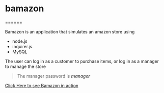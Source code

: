 # bamazon
======

Bamazon is an application that simulates an amazon store using
  * node.js
  * inquirer.js
  * MySQL

The user can log in as a customer to purchase items,
or log in as a manager to manage the store
> The manager password is **_manager_**

[Click Here to see Bamazon in action](https://drive.google.com/file/d/1N8KArVoDSmBI40HhTv3hneMa-T184du4/view)

